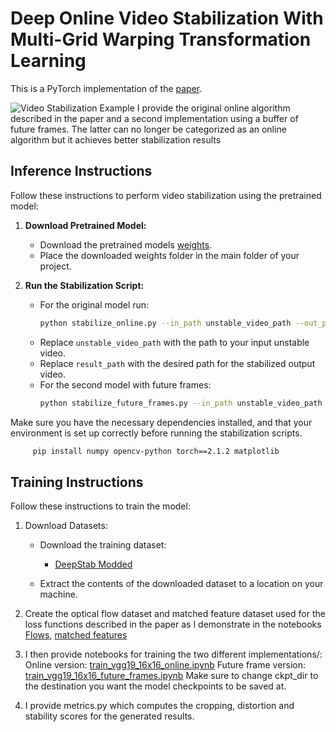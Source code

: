 # Deep Online Video Stabilization With Multi-Grid Warping Transformation Learning

This is a PyTorch implementation of the [paper](https://cg.cs.tsinghua.edu.cn/papers/TIP-2019-VideoStab.pdf).

![Video Stabilization Example](https://github.com/btxviny/Deep-Motion-Blind-Video-Stabilization/blob/main/result.gif)
I provide the original online algorithm described in the paper and a second implementation using a buffer of future frames. The latter can no longer be categorized as an online algorithm but it achieves better stabilization results

## Inference Instructions

Follow these instructions to perform video stabilization using the pretrained model:

1. **Download Pretrained Model:**
   - Download the pretrained models [weights]([https://drive.google.com/file/d/1zi5ASOnSdWRxrtIzz16WfOi3maB5Nylm/view?usp=drive_link](https://drive.google.com/drive/folders/1K8HfenNEr_0Joi6RdX4SfKVnCg-GjhvW?usp=sharing)).
   - Place the downloaded weights folder in the main folder of your project.

2. **Run the Stabilization Script:**
   - For the original model run:
     ```bash
     python stabilize_online.py --in_path unstable_video_path --out_path result_path
     ```
   - Replace `unstable_video_path` with the path to your input unstable video.
   - Replace `result_path` with the desired path for the stabilized output video.
   - For the second model with future frames:
     ```bash
     python stabilize_future_frames.py --in_path unstable_video_path --out_path result_path
     ```

Make sure you have the necessary dependencies installed, and that your environment is set up correctly before running the stabilization scripts.
```bash
     pip install numpy opencv-python torch==2.1.2 matplotlib
```



## Training Instructions

Follow these instructions to train the model:

1. Download Datasets:
   - Download the training dataset:
     - [DeepStab Modded](https://hyu-my.sharepoint.com/personal/kashifali_hanyang_ac_kr/_layouts/15/onedrive.aspx?id=%2Fpersonal%2Fkashifali%5Fhanyang%5Fac%5Fkr%2FDocuments%2FDeepStab%5FMod%2Erar&parent=%2Fpersonal%2Fkashifali%5Fhanyang%5Fac%5Fkr%2FDocuments&ga=1)

   - Extract the contents of the downloaded dataset to a location on your machine.

2. Create the optical flow dataset and matched feature dataset used for the loss functions described in the paper as I demonstrate in the notebooks [Flows](https://github.com/btxviny/StabNet/blob/main/Flows_dataset.ipynb),
[matched features](https://github.com/btxviny/StabNet/blob/main/matched_features_dataset.ipynb)

3. I then provide notebooks for training the two different implementations/:
   Online version: [train_vgg19_16x16_online.ipynb](https://github.com/btxviny/StabNet/blob/main/train_vgg19_16x16_online.ipynb)
   Future frame version: [train_vgg19_16x16_future_frames.ipynb](https://github.com/btxviny/StabNet/edit/main/train_vgg19_16x16_future_frames.ipynb)
   Make sure to change ckpt_dir to the destination you want the model checkpoints to be saved at.

5. I provide metrics.py which computes the cropping, distortion and stability scores for the generated results.
